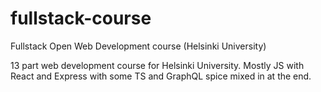 # fullstack-course
Fullstack Open Web Development course (Helsinki University)

13 part web development course for Helsinki University.
Mostly JS with React and Express with some TS and GraphQL spice mixed in at the end.
